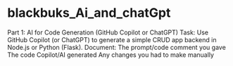 # blackbuks_Ai_and_chatGpt
 Part 1: AI for Code Generation (GitHub Copilot or ChatGPT) Task: Use GitHub Copilot (or ChatGPT) to generate a simple CRUD app backend in Node.js or Python (Flask). Document: The prompt/code comment you gave The code Copilot/AI generated Any changes you had to make manually
